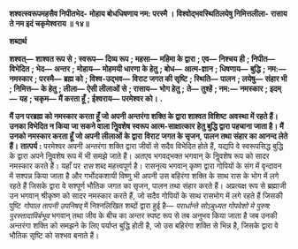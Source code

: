 **शश्वत्स्वरूपमहसैव निपीतभेद-** **मोहाय बोधधिषणाय नम: परस्मै ।** **विश्वोद्भवस्थितिलयेषु निमित्तलीला-** **रासाय ते नम इदं चकृमेश्वराय ॥ १४॥** 

**शब्दार्थ** 

**शश्वत्—** **शाश्वत रूप से** **; स्वरूप—** **दिव्य रूप** **; महसा—** **महिमा के द्वारा** **; एव—** **निश्चय ही** **; निपीत—** **विभेदित** **; भेद—** **अन्तर** **;** **मोहाय—** **मोहमयी धारणा के हेतु** **; बोध—** **आत्म-ज्ञान** **; धिषणाय—** **बुद्धि** **; नम:—** **नमस्कार** **; परस्मै—** **ब्रह्म को** **; विश्व-उद्भव—** **विराट जगत की सृष्टि** **; स्थिति—** **पालन** **; लयेषु—** **संहार भी** **; निमित्त—** **के हेतु** **; लीला—** **ऐसी लीलाओं से** **; रासाय—** **भोग हेतु** **;** **ते—** **तुश्हें** **; नम:—** **नमस्कार** **; इदम्—** **यह** **; चकृम—** **मैं करता हूँ** **; ईश्वराय—** **परमेश्वर को।** **.** 

**मैं उन परब्रह्म को नमस्कार करता हूँ जो अपनी अन्तरंगा शक्ति के द्वारा शाश्वत विशिष्ट** **अवस्था में रहते हैं। उनका विभेदित न किया जा सकने वाला निॢवशेष स्वरूप आत्म-साक्षात्कार** **हेतु बुद्धि द्वारा पहचाना जाता है। मैं उनको नमस्कार करता हूँ जो अपनी लीलाओं के द्वारा** **विराट जगत के सृजन, पालन तथा संहार का आनन्द लेते हैं।** **तात्पर्य :** परमेश्वर अपनी अन्तरंगा शक्ति द्वारा जीवों से सदैव विभेदित होते हैं, यद्यपि वे स्वरूपसिद्ध बुद्धि के द्वारा अपने निॢवशेष रूप में भी समझे जाते हैं। अतएव भगवद्भक्त भगवान् के निॢवशेष रूप को सादर नमस्कार करते हैं। यहाँ पर *रास* शब्द महत्त्वपूर्ण है। रासनृत्य भगवान् कृष्ण द्वारा गोपियों के संग में वृन्दावन में सश्पन्न किया जाता है और गर्भोदकशायी विष्णु भी अपनी उस बहिरंगा शक्ति के साथ रास के भोग में लगे रहते हैं जिसके द्वारा वे सश्पूर्ण भौतिक जगत का सृजन, पालन तथा संहार करते हैं। अप्रत्यक्ष रूप से ब्रह्माजी उन भगवान् श्रीकृष्ण को सादर नमस्कार करते हैं, जो सदैव गोपियों के साथ रासभोग में लगे रहते हैं जिसकी पुष्टि *गोपाल तापनी उपनिषद्* में निश्नलिखित शब्दों द्वारा हुई है— *परार्धान्ते सोऽबुध्यत गोपवेशो मे पुरुष: पुरस्तादाविर्बभूव* भगवान् तथा जीव के बीच का अन्तर स्पष्ट रूप से तब अनुभव किया जाता है जब उनकी अन्तरंगा शक्ति को समझने के लिए पर्याप्त बुद्धि होती है, जो उस बहिरंगा शक्ति से भिन्न है, जिसके द्वारा वे भौतिक सृष्टि को सश्भव बनाते हैं।  